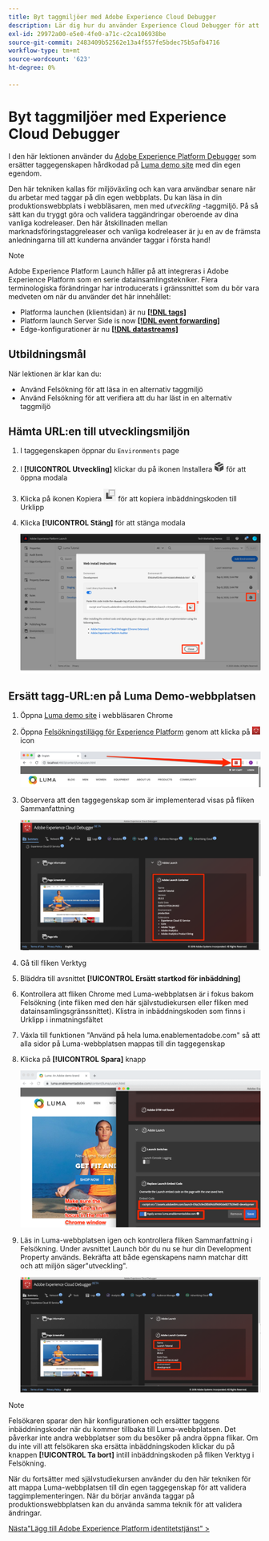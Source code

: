 ```yaml
---
title: Byt taggmiljöer med Adobe Experience Cloud Debugger
description: Lär dig hur du använder Experience Cloud Debugger för att läsa in olika inbäddningskoder för taggar. Den här lektionen är en del av självstudiekursen Implementera Experience Cloud på webbplatser.
exl-id: 29972a00-e5e0-4fe0-a71c-c2ca106938be
source-git-commit: 2483409b52562e13a4f557fe5bdec75b5afb4716
workflow-type: tm+mt
source-wordcount: '623'
ht-degree: 0%

---
```


# Byt taggmiljöer med Experience Cloud Debugger

I den här lektionen använder du [Adobe Experience Platform Debugger](https://chromewebstore.google.com/detail/adobe-experience-platform/bfnnokhpnncpkdmbokanobigaccjkpob) som ersätter taggegenskapen hårdkodad på [Luma demo site](https://luma.enablementadobe.com/content/luma/us/en.html) med din egen egendom.

Den här tekniken kallas för miljöväxling och kan vara användbar senare när du arbetar med taggar på din egen webbplats. Du kan läsa in din produktionswebbplats i webbläsaren, men med *utveckling* -taggmiljö. På så sätt kan du tryggt göra och validera taggändringar oberoende av dina vanliga kodreleaser.  Den här åtskillnaden mellan marknadsföringstaggreleaser och vanliga kodreleaser är ju en av de främsta anledningarna till att kunderna använder taggar i första hand!

>[!NOTE]
>
>Adobe Experience Platform Launch håller på att integreras i Adobe Experience Platform som en serie datainsamlingstekniker. Flera terminologiska förändringar har introducerats i gränssnittet som du bör vara medveten om när du använder det här innehållet:
>
> * Platforma launchen (klientsidan) är nu **[[!DNL tags]](https://experienceleague.adobe.com/docs/experience-platform/tags/home.html?lang=sv)**
> * Platform launch Server Side is now **[[!DNL event forwarding]](https://experienceleague.adobe.com/docs/experience-platform/tags/event-forwarding/overview.html)**
> * Edge-konfigurationer är nu **[[!DNL datastreams]](https://experienceleague.adobe.com/docs/experience-platform/edge/fundamentals/datastreams.html)**

## Utbildningsmål

När lektionen är klar kan du:

* Använd Felsökning för att läsa in en alternativ taggmiljö
* Använd Felsökning för att verifiera att du har läst in en alternativ taggmiljö

## Hämta URL:en till utvecklingsmiljön

1. I taggegenskapen öppnar du `Environments` page

1. I **[!UICONTROL Utveckling]** klickar du på ikonen Installera ![Ikonen Installera](images/launch-installIcon.png) för att öppna modala

1. Klicka på ikonen Kopiera ![Kopiera, ikon](images/launch-copyIcon.png) för att kopiera inbäddningskoden till Urklipp

1. Klicka **[!UICONTROL Stäng]** för att stänga modala

   ![Ikonen Installera](images/launch-copyInstallCode.png)

## Ersätt tagg-URL:en på Luma Demo-webbplatsen

1. Öppna [Luma demo site](https://luma.enablementadobe.com/content/luma/us/en.html) i webbläsaren Chrome

1. Öppna [Felsökningstillägg för Experience Platform](https://chromewebstore.google.com/detail/adobe-experience-platform/bfnnokhpnncpkdmbokanobigaccjkpob) genom att klicka på ![Felsökningsikon](images/icon-debugger.png) icon

   ![Klicka på ikonen Felsökning](images/switchEnvironments-openDebugger.png)

1. Observera att den taggegenskap som är implementerad visas på fliken Sammanfattning

   ![taggmiljö som visas i Felsökning](images/switchEnvironments-debuggerOnWeRetail-prod.png)

1. Gå till fliken Verktyg
1. Bläddra till avsnittet **[!UICONTROL Ersätt startkod för inbäddning]**
1. Kontrollera att fliken Chrome med Luma-webbplatsen är i fokus bakom Felsökning (inte fliken med den här självstudiekursen eller fliken med datainsamlingsgränssnittet).  Klistra in inbäddningskoden som finns i Urklipp i inmatningsfältet
1. Växla till funktionen &quot;Använd på hela luma.enablementadobe.com&quot; så att alla sidor på Luma-webbplatsen mappas till din taggegenskap
1. Klicka på **[!UICONTROL Spara]** knapp

   ![taggmiljö som visas i Felsökning](images/switchEnvironments-debugger-save.png)

1. Läs in Luma-webbplatsen igen och kontrollera fliken Sammanfattning i Felsökning. Under avsnittet Launch bör du nu se hur din Development Property används. Bekräfta att både egenskapens namn matchar ditt och att miljön säger&quot;utveckling&quot;.

   ![taggmiljö som visas i Felsökning](images/switchEnvironments-debuggerOnWeRetail.png)

>[!NOTE]
>
>Felsökaren sparar den här konfigurationen och ersätter taggens inbäddningskoder när du kommer tillbaka till Luma-webbplatsen. Det påverkar inte andra webbplatser som du besöker på andra öppna flikar. Om du inte vill att felsökaren ska ersätta inbäddningskoden klickar du på knappen **[!UICONTROL Ta bort]** intill inbäddningskoden på fliken Verktyg i Felsökning.

När du fortsätter med självstudiekursen använder du den här tekniken för att mappa Luma-webbplatsen till din egen taggegenskap för att validera taggimplementeringen. När du börjar använda taggar på produktionswebbplatsen kan du använda samma teknik för att validera ändringar.

[Nästa&quot;Lägg till Adobe Experience Platform identitetstjänst&quot; >](id-service.md)
